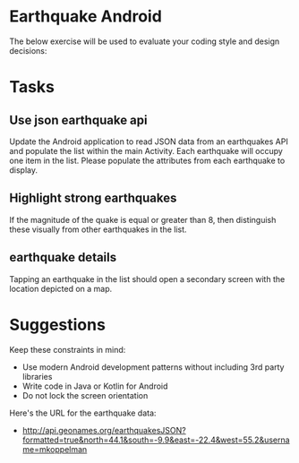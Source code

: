 # Earthquake Android

The below exercise will be used to evaluate your coding style and design decisions:


# Tasks

## Use json earthquake api
Update the Android application to read JSON data from an earthquakes API and populate the list within the main Activity.
Each earthquake will occupy one item in the list.
Please populate the attributes from each earthquake to display.

## Highlight strong earthquakes
If the magnitude of the quake is equal or greater than 8, then distinguish these visually from other earthquakes in the list.

## earthquake details
Tapping an earthquake in the list should open a secondary screen with the location depicted on a map.



# Suggestions

Keep these constraints in mind:
 - Use modern Android development patterns without including 3rd party libraries
 - Write code in Java or Kotlin for Android
 - Do not lock the screen orientation
 
Here's the URL for the earthquake data:
 - http://api.geonames.org/earthquakesJSON?formatted=true&north=44.1&south=-9.9&east=-22.4&west=55.2&username=mkoppelman